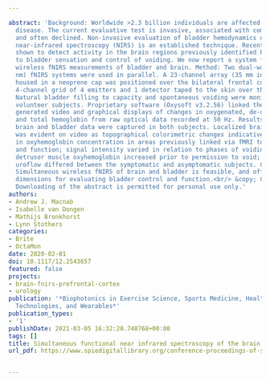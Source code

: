 ---
abstract: 'Background: Worldwide >2.3 billion individuals are affected by bladder
  disease. The current evaluative test is invasive, associated with complications
  and often declined. Non-invasive evaluation of bladder hemodynamics using continuouswave
  near-infrared spectroscopy (NIRS) is an established technique. Recently, fNIRS was
  shown to detect activity in the brain regions previously identified by fMRI to relate
  to bladder sensation and control of voiding. We now report a system for simultaneous
  wireless fNIRS measurements of bladder and brain. Method: Two dual-wavelength (760/850
  nm) fNIRS systems were used in parallel. A 23-channel array (35 mm interoptode distance)
  housed in a neoprene cap was positioned over the bilateral frontal cortex, and a
  4-channel grid of 4 emitters and 1 detector taped to the skin over the bladder.
  Natural bladder filling to capacity and spontaneous voiding were monitored in two
  volunteer subjects. Proprietary software (Oxysoft v3.2.56) linked the devices, and
  generated video and graphical displays of changes in oxygenated, de-oxygenated,
  and total hemoglobin from raw optical data recorded at 50 Hz. Results: Simultaneous
  brain and bladder data were captured in both subjects. Localized brain activity
  was evident on video as topographical colorimetric changes indicative of increases
  in oxyhemoglobin concentration in areas previously linked via fMRI to bladder sensation
  and function; signal intensity varied in relation to phases of voiding. In the bladder
  detrusor muscle oxyhemoglobin increased prior to permission to void; changes during
  uroflow differed between the symptomatic and asymptomatic subjects. Conclusion:
  Simultaneous wireless fNIRS of brain and bladder is feasible, and offers new physiological
  dimensions for evaluating bladder control and function.<br/> &copy; COPYRIGHT SPIE.
  Downloading of the abstract is permitted for personal use only.'
authors:
- Andrew J. Macnab
- Isabelle van Dongen
- Mathijs Bronkhorst
- Lynn Stothers
categories:
- Brite
- OctaMon
date: 2020-02-01
doi: 10.1117/12.2543657
featured: false
projects:
- brain-fnirs-prefrontal-cortex
- urology
publication: '*Biophotonics in Exercise Science, Sports Medicine, Health Monitoring
  Technologies, and Wearables*'
publication_types:
- '1'
publishDate: 2021-03-05 16:32:20.748768+00:00
tags: []
title: Simultaneous functional near infrared spectroscopy of the brain and bladder
url_pdf: https://www.spiedigitallibrary.org/conference-proceedings-of-spie/11237/2543657/Simultaneous-functional-near-infrared-spectroscopy-of-the-brain-and-bladder/10.1117/12.2543657.full

---
